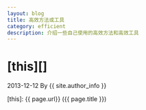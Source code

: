 ```yaml
---
layout: blog
title: 高效方法或工具
category: efficient
description: 介绍一些自己使用的高效方法和高效工具
---
```


# [this][]
2013-12-12 By {{ site.author_info }}

[this]:    {{ page.url}}  ({{ page.title }})
